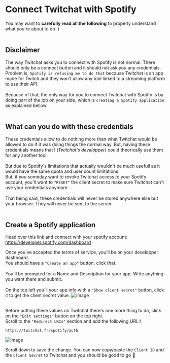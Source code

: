 # Connect Twitchat with Spotify
You may want to **carefully read all the following** to properly understand what you're about to do :)
<br><br>
## Disclaimer
The way Twitchat asks you to connect with Spotify is not normal. There should only be a connect button and it should not ask you any credentials.\
Problem is, `Spotify is refusing me to do that` because Twitchat is an app made for Twitch and they won't allow any tool linked to a streaming platform to use their API.\
\
Because of that, the only way for you to connect Twitchat with Spotify is by doing part of the job on your side, which is `creating a Spotify application` as explained bellow.
<br><br>

## What can you do with these credentials
These credentials allow to do nothing more than what Twitchat would be allowed to do if it was doing things the normal way.
But, having these credentials means that I *(Twitchat's developper)* could theorically use them for any another tool.\
\
But due to Spotify's limitations that actually wouldn't be much usefull as it would have the same quota and user count limitations.\
But, if you someday want to revoke Twitchat access to your Spotify account, you'll want to `"RESET"` the client secret to make sure Twitchat can't use your credentials anymore.
\
\
That being said, these credentials will never be stored anywhere else but your browser. They will never be sent to the server.
<br><br>

## Create a Spotify application
Head over this link and connect with your spotify account:\
https://developer.spotify.com/dashboard

Once you've accepted the terms of service, you'll be on your developper dashboard.\
You should have a `"Create an app"` button, click that.\
\
You'll be prompted for a Name and Description for your app. Write anything you want there and submit.\
\
On the top left you'll your app info with a `"Show client secret"` button, click it to get the client secret value.
![image](https://user-images.githubusercontent.com/721001/171720174-03a82937-2fbe-407b-9a61-6d221ab0d0b9.png)

\
Before putting these values on Twitchat there's one more thing to do, click on the `"Edit settings"` button on the top right.\
Scroll to the `"Redirect URIs"` section and add the following URL:\
```
https://twitchat.fr/spotify/auth
```
![image](https://user-images.githubusercontent.com/721001/171720089-c8094ec8-ebbb-4480-aa42-c48652633200.png)

Scroll down to save the change.
You can now copy/paste the `Client ID` and the `Client Secret` to Twitchat and you should be good to go 🥳
